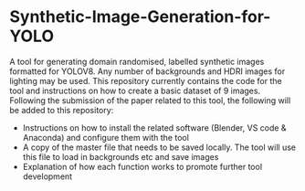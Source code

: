 # Synthetic-Image-Generation-for-YOLO
A tool for generating domain randomised, labelled synthetic images formatted for YOLOV8. Any number of backgrounds and HDRI images for lighting may be used. This repository currently contains the code for the tool and instructions on how to create a basic dataset of 9 images. Following the submission of the paper related to this tool, the following will be added to this repository:

- Instructions on how to install the related software (Blender, VS code & Anaconda) and configure them with the tool
- A copy of the master file that needs to be saved locally. The tool will use this file to load in backgrounds etc and save images
- Explanation of how each function works to promote further tool development

